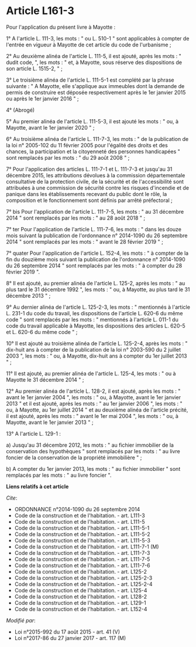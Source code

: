 # Article L161-3

Pour l'application du présent livre à Mayotte :

1° A l'article L. 111-3, les mots : " ou L. 510-1 " sont applicables à compter de l'entrée en vigueur à Mayotte de cet
article du code de l'urbanisme ;

2° Au deuxième alinéa de l'article L. 111-5, il est ajouté, après les mots : " dudit code, ", les mots : " et, à Mayotte,
sous réserve des dispositions de son article L. 1515-2, " ;

3° Le troisième alinéa de l'article L. 111-5-1 est complété par la phrase suivante : " A Mayotte, elle s'applique aux
immeubles dont la demande de permis de construire est déposée respectivement après le 1er janvier 2015 ou après le 1er
janvier 2016 " ;

4° (Abrogé)

5° Au premier alinéa de l'article L. 111-5-3, il est ajouté les mots : " ou, à Mayotte, avant le 1er janvier 2020 " ;

6° Au troisième alinéa de l'article L. 111-7-3, les mots : " de la publication de la loi n° 2005-102 du 11 février 2005 pour
l'égalité des droits et des chances, la participation et la citoyenneté des personnes handicapées " sont remplacés par les
mots : " du 29 août 2008 " ;

7° Pour l'application des articles L. 111-7-1 et L. 111-7-3 et jusqu'au 31 décembre 2015, les attributions dévolues à la
commission départementale consultative de la protection civile, de la sécurité et de l'accessibilité sont attribuées à une
commission de sécurité contre les risques d'incendie et de panique dans les établissements recevant du public dont le rôle,
la composition et le fonctionnement sont définis par arrêté préfectoral ;

7° bis Pour l'application de l'article L. 111-7-5, les mots : " au 31 décembre 2014 " sont remplacés par les mots : " au 28
août 2018 " ;

7° ter Pour l'application de l'article L. 111-7-6, les mots : " dans les douze mois suivant la publication de l'ordonnance n°
2014-1090 du 26 septembre 2014 " sont remplacés par les mots : " avant le 28 février 2019 " ;

7° quater Pour l'application de l'article L. 152-4, les mots : " à compter de la fin du douzième mois suivant la publication
de l'ordonnance n° 2014-1090 du 26 septembre 2014 " sont remplacés par les mots : " à compter du 28 février 2019 ".

8° Il est ajouté, au premier alinéa de l'article L. 125-2, après les mots : " au plus tard le 31 décembre 1992 ", les mots :
" ou, à Mayotte, au plus tard le 31 décembre 2013 " ;

9° Au dernier alinéa de l'article L. 125-2-3, les mots : " mentionnés à l'article L. 231-1 du code du travail, les
dispositions de l'article L. 620-6 du même code " sont remplacés par les mots : " mentionnés à l'article L. 011-1 du code du
travail applicable à Mayotte, les dispositions des articles L. 620-5 et L. 620-6 du même code " ;

10° Il est ajouté au troisième alinéa de l'article L. 125-2-4, après les mots : " dix-huit ans à compter de la publication de
la loi n° 2003-590 du 2 juillet 2003 ", les mots : " ou, à Mayotte, dix-huit ans à compter du 1er juillet 2013 " ;

11° Il est ajouté, au premier alinéa de l'article L. 125-4, les mots : " ou à Mayotte le 31 décembre 2014 " ;

12° Au premier alinéa de l'article L. 128-2, il est ajouté, après les mots : " avant le 1er janvier 2004 ", les mots : " ou,
à Mayotte, avant le 1er janvier 2013 " et il est ajouté, après les mots : " au 1er janvier 2006 ", les mots : " ou, à
Mayotte, au 1er juillet 2014 " et au deuxième alinéa de l'article précité, il est ajouté, après les mots : " avant le 1er mai
2004 ", les mots : " ou, à Mayotte, avant le 1er janvier 2013 " ;

13° A l'article L. 129-1 :

a) Jusqu'au 31 décembre 2012, les mots : " au fichier immobilier de la conservation des hypothèques " sont remplacés par les
mots : " au livre foncier de la conservation de la propriété immobilière " ;

b) A compter du 1er janvier 2013, les mots : " au fichier immobilier " sont remplacés par les mots : " au livre foncier ".

**Liens relatifs à cet article**

_Cite_:

  - ORDONNANCE n°2014-1090 du 26 septembre 2014
  - Code de la construction et de l'habitation. - art. L111-3
  - Code de la construction et de l'habitation. - art. L111-5
  - Code de la construction et de l'habitation. - art. L111-5-1
  - Code de la construction et de l'habitation. - art. L111-5-2
  - Code de la construction et de l'habitation. - art. L111-5-3
  - Code de la construction et de l'habitation. - art. L111-7-1 (M)
  - Code de la construction et de l'habitation. - art. L111-7-3
  - Code de la construction et de l'habitation. - art. L111-7-5
  - Code de la construction et de l'habitation. - art. L111-7-6
  - Code de la construction et de l'habitation. - art. L125-2
  - Code de la construction et de l'habitation. - art. L125-2-3
  - Code de la construction et de l'habitation. - art. L125-2-4
  - Code de la construction et de l'habitation. - art. L125-4
  - Code de la construction et de l'habitation. - art. L128-2
  - Code de la construction et de l'habitation. - art. L129-1
  - Code de la construction et de l'habitation. - art. L152-4

_Modifié par_:

  - Loi n°2015-992 du 17 août 2015 - art. 41 (V)
  - Loi n°2017-86 du 27 janvier 2017 - art. 117 (M)
